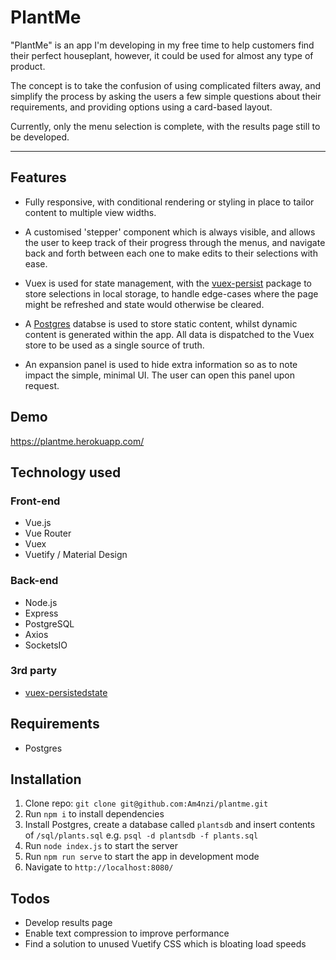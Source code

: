 # PlantMe

"PlantMe" is an app I'm developing in my free time to help customers find their perfect houseplant, however, it could be used for almost any type of product.

The concept is to take the confusion of using complicated filters away, and simplify the process by asking the users a few simple questions about their requirements, and providing options using a card-based layout.

Currently, only the menu selection is complete, with the results page still to be developed.

---

## Features

- Fully responsive, with conditional rendering or styling in place to tailor content to multiple view widths.

- A customised 'stepper' component which is always visible, and allows the user to keep track of their progress through the menus, and navigate back and forth between each one to make edits to their selections with ease.

- Vuex is used for state management, with the [vuex-persist](https://www.npmjs.com/package/vuex-persist) package to store selections in local storage, to handle edge-cases where the page might be refreshed and state would otherwise be cleared.

- A [Postgres](https://www.postgresql.org/) databse is used to store static content, whilst dynamic content is generated within the app. All data is dispatched to the Vuex store to be used as a single source of truth.

- An expansion panel is used to hide extra information so as to note impact the simple, minimal UI. The user can open this panel upon request.

## Demo

https://plantme.herokuapp.com/

## Technology used

### Front-end

-   Vue.js
-   Vue Router
-   Vuex
-   Vuetify / Material Design

### Back-end

-   Node.js
-   Express
-   PostgreSQL
-   Axios
-   SocketsIO

### 3rd party

-   [vuex-persistedstate](https://www.npmjs.com/package/vuex-persistedstate)


## Requirements

- Postgres

## Installation

1. Clone repo: `git clone git@github.com:Am4nzi/plantme.git`
2. Run `npm i` to install dependencies
3.  Install Postgres, create a database called `plantsdb` and insert contents of `/sql/plants.sql` e.g. `psql -d plantsdb -f plants.sql`
4. Run `node index.js` to start the server
5. Run `npm run serve` to start the app in development mode
6.  Navigate to `http://localhost:8080/`

## Todos

- Develop results page
- Enable text compression to improve performance
- Find a solution to unused Vuetify CSS which is bloating load speeds
